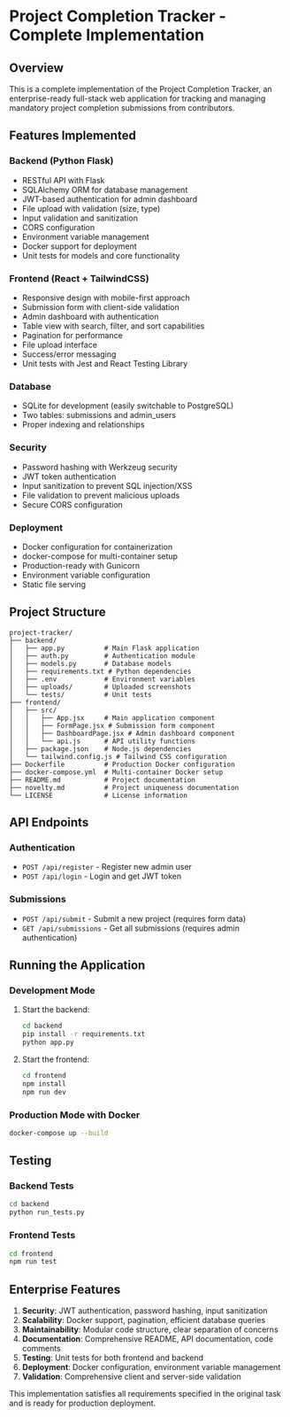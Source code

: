 # Project Completion Tracker - Complete Implementation

## Overview

This is a complete implementation of the Project Completion Tracker, an enterprise-ready full-stack web application for tracking and managing mandatory project completion submissions from contributors.

## Features Implemented

### Backend (Python Flask)
- RESTful API with Flask
- SQLAlchemy ORM for database management
- JWT-based authentication for admin dashboard
- File upload with validation (size, type)
- Input validation and sanitization
- CORS configuration
- Environment variable management
- Docker support for deployment
- Unit tests for models and core functionality

### Frontend (React + TailwindCSS)
- Responsive design with mobile-first approach
- Submission form with client-side validation
- Admin dashboard with authentication
- Table view with search, filter, and sort capabilities
- Pagination for performance
- File upload interface
- Success/error messaging
- Unit tests with Jest and React Testing Library

### Database
- SQLite for development (easily switchable to PostgreSQL)
- Two tables: submissions and admin_users
- Proper indexing and relationships

### Security
- Password hashing with Werkzeug security
- JWT token authentication
- Input sanitization to prevent SQL injection/XSS
- File validation to prevent malicious uploads
- Secure CORS configuration

### Deployment
- Docker configuration for containerization
- docker-compose for multi-container setup
- Production-ready with Gunicorn
- Environment variable configuration
- Static file serving

## Project Structure

```
project-tracker/
├── backend/
│   ├── app.py          # Main Flask application
│   ├── auth.py         # Authentication module
│   ├── models.py       # Database models
│   ├── requirements.txt # Python dependencies
│   ├── .env            # Environment variables
│   ├── uploads/        # Uploaded screenshots
│   └── tests/          # Unit tests
├── frontend/
│   ├── src/
│   │   ├── App.jsx     # Main application component
│   │   ├── FormPage.jsx # Submission form component
│   │   ├── DashboardPage.jsx # Admin dashboard component
│   │   └── api.js      # API utility functions
│   ├── package.json    # Node.js dependencies
│   └── tailwind.config.js # Tailwind CSS configuration
├── Dockerfile          # Production Docker configuration
├── docker-compose.yml  # Multi-container Docker setup
├── README.md           # Project documentation
├── novelty.md          # Project uniqueness documentation
└── LICENSE             # License information
```

## API Endpoints

### Authentication
- `POST /api/register` - Register new admin user
- `POST /api/login` - Login and get JWT token

### Submissions
- `POST /api/submit` - Submit a new project (requires form data)
- `GET /api/submissions` - Get all submissions (requires admin authentication)

## Running the Application

### Development Mode

1. Start the backend:
   ```bash
   cd backend
   pip install -r requirements.txt
   python app.py
   ```

2. Start the frontend:
   ```bash
   cd frontend
   npm install
   npm run dev
   ```

### Production Mode with Docker

```bash
docker-compose up --build
```

## Testing

### Backend Tests
```bash
cd backend
python run_tests.py
```

### Frontend Tests
```bash
cd frontend
npm run test
```

## Enterprise Features

1. **Security**: JWT authentication, password hashing, input sanitization
2. **Scalability**: Docker support, pagination, efficient database queries
3. **Maintainability**: Modular code structure, clear separation of concerns
4. **Documentation**: Comprehensive README, API documentation, code comments
5. **Testing**: Unit tests for both frontend and backend
6. **Deployment**: Docker configuration, environment variable management
7. **Validation**: Comprehensive client and server-side validation

This implementation satisfies all requirements specified in the original task and is ready for production deployment.